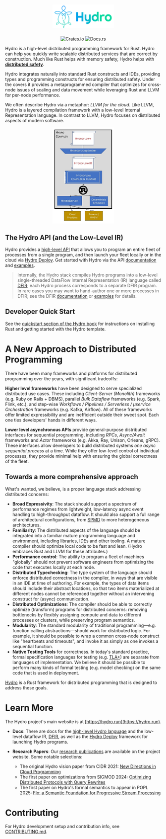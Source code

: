 <h1 align="center">
    <img src="https://raw.githubusercontent.com/hydro-project/hydro/main/docs/static/img/hydro-logo.svg" width="200" alt='"hf"'>
</h1>
<p align="center">
    <a href="https://crates.io/crates/hydro_lang"><img src="https://img.shields.io/crates/v/hydro_lang?style=flat-square&logo=rust" alt="Crates.io"></a>
    <a href="https://docs.rs/hydro_lang/"><img src="https://img.shields.io/badge/docs.rs-Hydro-blue?style=flat-square&logo=read-the-docs&logoColor=white" alt="Docs.rs"></a>
</p>

Hydro is a high-level distributed programming framework for Rust. Hydro can help you quickly write scalable distributed services that are correct by construction. Much like Rust helps with memory safety, Hydro helps with [**distributed safety**](https://hydro.run/docs/hydro/correctness.md).

Hydro integrates naturally into standard Rust constructs and IDEs, providing types and programming constructs for ensuring distributed safety. Under the covers it provides a metaprogrammed compiler that optimizes for cross-node issues of scaling and data movement while leveraging Rust and LLVM for per-node performance.

We often describe Hydro via a metaphor: *LLVM for the cloud*. Like LLVM, Hydro is a layered compilation framework with a low-level Internal Representation language. In contrast to LLVM, Hydro focuses on distributed aspects of modern software.

<div align="center">
  <img src="docs/static/img/hydro-stack.png" alt="Image description" width="200">
</div>


## The Hydro API (and the Low-Level IR)
Hydro provides a [high-level API](https://hydro.run/docs/hydro) that allows you to program an entire fleet of processes from a single program, and then launch your fleet locally or in the cloud via [Hydro Deploy](https://hydro.run/docs/deploy). Get started with Hydro via the API [documentation](https://hydro.run/docs/hydro) and [examples](https://github.com/hydro-project/hydro/tree/main/hydro_test/examples).

> Internally, the Hydro stack compiles Hydro programs into a low-level single-threaded DataFlow Internal Representation (IR) language called [DFIR](https://hydro.run/docs/dfir); each Hydro process corresponds to a separate DFIR program. In rare cases you may want to hand-author one or more processes in DFIR; see the DFIR [documentation](https://hydro.run/docs/dfir) or [examples](https://github.com/hydro-project/hydro/tree/main/dfir_rs/examples) for details.

## Developer Quick Start

See the [quickstart section of the Hydro book](https://hydro.run/docs/hydro/quickstart/) for instructions on installing Rust and getting started with the Hydro template.

# A New Approach to Distributed Programming
There have been many frameworks and platforms for distributed programming over the years, with significant tradeoffs:

**Higher level frameworks** have been designed to serve specialized distributed use cases. These including *Client-Server (Monolith)* frameworks  (e.g. Ruby on Rails + DBMS), parallel *Bulk Dataflow* frameworks (e.g. Spark, Flink, etc.), and step-wise *Workflows / Pipelines / Serverless / μservice Orchestration* frameworks (e.g. Kafka, Airflow). All of these frameworks offer limited expressibility and are inefficient outside their sweet spot. Each one ties developers' hands in different ways.

**Lower level asynchronous APIs** provide general-purpose distributed interfaces for sequential programming, including
    *RPCs*, *Async/Await* frameworks and *Actor* frameworks (e.g. Akka, Ray, Unison, Orleans, gRPC). These interfaces allow developers to build distributed systems *one async sequential process* at a time. While they offer low-level control of individual processes, they provide minimal help with ensuring the global correctness of the fleet.

## Towards a more comprehensive approach
What's wanted, we believe, is a proper language stack addressing distributed concerns:

- **Broad Expressivity**: The stack should support a spectrum of performance regimes from lightweight, low-latency async event handling to high-throughput dataflow. It should also support a full range of architectural configurations, from [SPMD](https://en.wikipedia.org/wiki/Single_program,_multiple_data) to more heterogeneous architectures.
- **Familiarity**: The distributed aspects of the language should be integrated into a familiar mature programming language and environment, including libraries, IDEs and other tooling. A mature compiler should optimize local code to be fast and lean. (Hydro embraces Rust and LLVM for these attributes.)
- **Performance control**: The ability to program a fleet of machines "globally" should not prevent software engineers from optimizing the code that executes locally at each node.
- **Distributed Typechecking**: The type system of the language should enforce distributed correctness in the compiler, in ways that are visible in an IDE at time of authoring. For example, the types of data items should include their abstract locations, so that two items materialized at different nodes cannot be referenced together without an intervening construct for (async) communication.
- **Distributed Optimizations**: The compiler should be able to correctly optimize (transform) programs for distributed concerns: removing bottlenecks by flexibly assigning compute and data to different processes or clusters, while preserving program semantics.
- **Modularity**: The standard modularity of traditional programming—e.g. function calling abstractions—should work for distributed logic. For example, it should be possible to wrap a common cross-node construct like "heartbeats and timeouts", and invoke it as simply as one invokes a sequential function.
- **Native Testing Tools** for correctness. In today's standard practice, formal specification languages for testing (e.g. [TLA+](https://en.wikipedia.org/wiki/TLA%2B)) are separate from languages of implementation. We believe it should be possible to perform many kinds of formal testing (e.g. model checking) on the same code that is used in deployment.

[Hydro](https://hydro.run) is a Rust framework for distributed programming that is designed to address these goals.

# Learn More
The Hydro project's main website is at [https://hydro.run](https://hydro.run).

- **Docs**: There are docs for the [high-level Hydro language](https://hydro.run/docs/hydro/) and the low-level dataflow IR, [DFIR](https://hydro.run/docs/dfir), as well as the [Hydro Deploy](https://hydro.run/docs/deploy) framework for launching Hydro programs.

- **Research Papers**: Our [research publications](https://hydro.run/research) are available on the project website. Some notable selections:
    - The original Hydro vision paper from CIDR 2021: [New Directions in Cloud Programming](https://hydro.run/papers/new-directions.pdf)
    - The first paper on optimizations from SIGMOD 2024: [Optimizing Distributed Protocols with Query Rewrites](https://hydro.run/papers/david-sigmod-2024.pdf)
    - The first paper on Hydro's formal semantics to appear in POPL 2025: [Flo: a Semantic Foundation for Progressive Stream Processing](https://arxiv.org/abs/2411.08274)

# Contributing

For Hydro development setup and contribution info, see [CONTRIBUTING.md](CONTRIBUTING.md).
